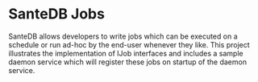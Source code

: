 ﻿# SanteDB Jobs

SanteDB allows developers to write jobs which can be executed on a schedule or run ad-hoc by the end-user whenever they like. This project illustrates the implementation of IJob interfaces
and includes a sample daemon service which will register these jobs on startup of the daemon service.
